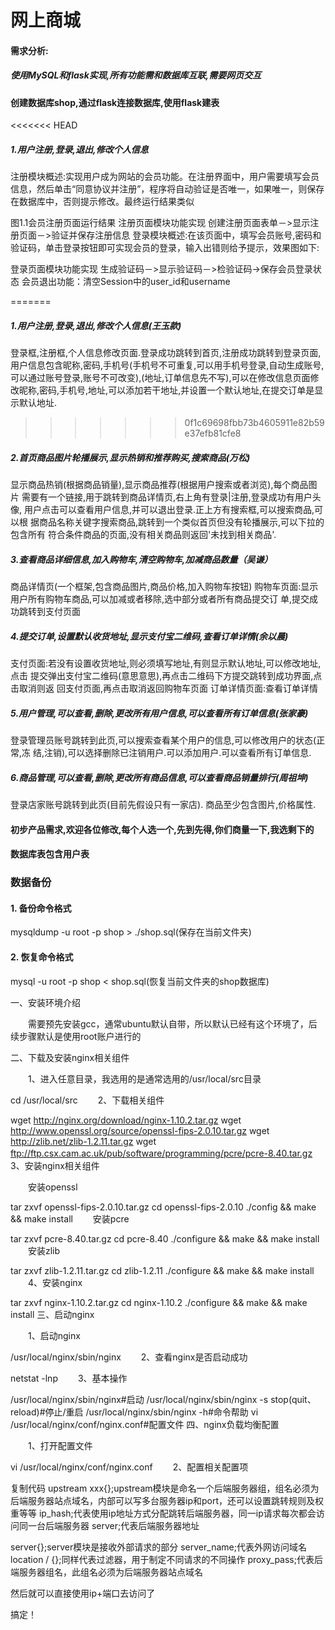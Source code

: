 ﻿# 网上商城

#### 需求分析:
##### 使用MySQL和flask实现,所有功能需和数据库互联,需要网页交互
#### 创建数据库shop,通过flask连接数据库,使用flask建表
<<<<<<< HEAD
##### 1.用户注册,登录,退出,修改个人信息
注册模块概述:实现用户成为网站的会员功能。在注册界面中，用户需要填写会员信息，然后单击“同意协议并注册”，程序将自动验证是否唯一，如果唯一，则保存在数据库中，否则提示修改。最终运行结果类似

图1.1会员注册页面运行结果
注册页面模块功能实现
创建注册页面表单－>显示注册页面－>验证并保存注册信息
登录模块概述:在该页面中，填写会员账号,密码和验证码，单击登录按钮即可实现会员的登录，输入出错则给予提示，效果图如下:


登录页面模块功能实现
生成验证码－>显示验证码－>检验证码->保存会员登录状态
会员退出功能：清空Session中的user_id和username

=======
##### 1.用户注册,登录,退出,修改个人信息(王玉款)
登录框,注册框,个人信息修改页面.登录成功跳转到首页,注册成功跳转到登录页面,
用户信息包含昵称,密码,手机号(手机号不可重复,可以用手机号登录,自动生成账号,
可以通过账号登录,账号不可改变),(地址,订单信息先不写),可以在修改信息页面修
改昵称,密码,手机号,地址,可以添加若干地址,并设置一个默认地址,在提交订单是显
示默认地址.
>>>>>>> 0f1c69698fbb73b4605911e82b59e37efb81cfe8

##### 2.首页商品图片轮播展示,显示热销和推荐购买,搜索商品(万松)
显示商品热销(根据商品销量),显示商品推荐(根据用户搜索或者浏览),每个商品图片
需要有一个链接,用于跳转到商品详情页,右上角有登录|注册,登录成功有用户头像,
用户点击可以查看用户信息,并可以退出登录.正上方有搜索框,可以搜索商品,可以根
据商品名称关键字搜索商品,跳转到一个类似首页但没有轮播展示,可以下拉的包含所有
符合条件商品的页面,没有相关商品则返回'未找到相关商品'.

##### 3.查看商品详细信息,加入购物车,清空购物车,加减商品数量（吴谦）
商品详情页(一个框架,包含商品图片,商品价格,加入购物车按钮)
购物车页面:显示用户所有购物车商品,可以加减或者移除,选中部分或者所有商品提交订
单,提交成功跳转到支付页面

##### 4.提交订单,设置默认收货地址,显示支付宝二维码,查看订单详情(余以晨)
支付页面:若没有设置收货地址,则必须填写地址,有则显示默认地址,可以修改地址,点击
提交弹出支付宝二维码(意思意思),再点击二维码下方提交跳转到成功界面,点击取消则返
回支付页面,再点击取消返回购物车页面
订单详情页面:查看订单详情

##### 5.用户管理,可以查看,删除,更改所有用户信息,可以查看所有订单信息(张家豪)
登录管理员账号跳转到此页,可以搜索查看某个用户的信息,可以修改用户的状态(正常,冻
结,注销),可以选择删除已注销用户.可以添加用户.可以查看所有订单信息.

##### 6.商品管理,可以查看,删除,更改所有商品信息,可以查看商品销量排行(周祖坤)
登录店家账号跳转到此页(目前先假设只有一家店).
商品至少包含图片,价格属性.

#### 初步产品需求,欢迎各位修改,每个人选一个,先到先得,你们商量一下,我选剩下的
#### 数据库表包含用户表
### 数据备份
#### 1. 备份命令格式
mysqldump -u root -p shop > ./shop.sql(保存在当前文件夹)

#### 2. 恢复命令格式
mysql -u root -p shop < shop.sql(恢复当前文件夹的shop数据库)


一、安装环境介绍

　　需要预先安装gcc，通常ubuntu默认自带，所以默认已经有这个环境了，后续步骤默认是使用root账户进行的

二、下载及安装nginx相关组件

　　1、进入任意目录，我选用的是通常选用的/usr/local/src目录

cd /usr/local/src
　　2、下载相关组件

wget http://nginx.org/download/nginx-1.10.2.tar.gz
wget http://www.openssl.org/source/openssl-fips-2.0.10.tar.gz
wget http://zlib.net/zlib-1.2.11.tar.gz
wget ftp://ftp.csx.cam.ac.uk/pub/software/programming/pcre/pcre-8.40.tar.gz
　　3、安装nginx相关组件

　　安装openssl

tar zxvf openssl-fips-2.0.10.tar.gz
cd openssl-fips-2.0.10
./config && make && make install
　　安装pcre

tar zxvf pcre-8.40.tar.gz
cd pcre-8.40
./configure && make && make install
　　安装zlib

tar zxvf zlib-1.2.11.tar.gz
cd zlib-1.2.11
./configure && make && make install
　　4、安装nginx

tar zxvf nginx-1.10.2.tar.gz
cd nginx-1.10.2
./configure && make && make install
三、启动nginx

　　1、启动nginx

/usr/local/nginx/sbin/nginx
　　2、查看nginx是否启动成功

netstat -lnp
　　3、基本操作

/usr/local/nginx/sbin/nginx#启动
/usr/local/nginx/sbin/nginx -s stop(quit、reload)#停止/重启
/usr/local/nginx/sbin/nginx -h#命令帮助
vi /usr/local/nginx/conf/nginx.conf#配置文件
四、nginx负载均衡配置

　　1、打开配置文件

vi /usr/local/nginx/conf/nginx.conf
　　2、配置相关配置项

复制代码
upstream xxx{};upstream模块是命名一个后端服务器组，组名必须为后端服务器站点域名，内部可以写多台服务器ip和port，还可以设置跳转规则及权重等等
ip_hash;代表使用ip地址方式分配跳转后端服务器，同一ip请求每次都会访问同一台后端服务器
server;代表后端服务器地址

server{};server模块是接收外部请求的部分
server_name;代表外网访问域名
location / {};同样代表过滤器，用于制定不同请求的不同操作
proxy_pass;代表后端服务器组名，此组名必须为后端服务器站点域名



然后就可以直接使用ip+端口去访问了

搞定！